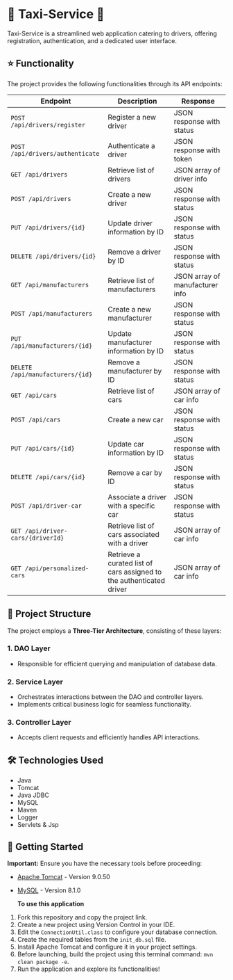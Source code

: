 # 🚕 Taxi-Service 🚖

Taxi-Service is a streamlined web application catering to drivers, offering registration, authentication, and a dedicated user interface.

## ⭐️ Functionality

The project provides the following functionalities through its API endpoints:

| Endpoint                        | Description                                                                 | Response                  |
|--------------------------------|-----------------------------------------------------------------------------|---------------------------|
| `POST /api/drivers/register`   | Register a new driver                                                      | JSON response with status |
| `POST /api/drivers/authenticate`| Authenticate a driver                                                      | JSON response with token  |
| `GET /api/drivers`              | Retrieve list of drivers                                                   | JSON array of driver info|
| `POST /api/drivers`             | Create a new driver                                                        | JSON response with status |
| `PUT /api/drivers/{id}`         | Update driver information by ID                                            | JSON response with status |
| `DELETE /api/drivers/{id}`      | Remove a driver by ID                                                      | JSON response with status |
| `GET /api/manufacturers`        | Retrieve list of manufacturers                                             | JSON array of manufacturer info|
| `POST /api/manufacturers`       | Create a new manufacturer                                                  | JSON response with status |
| `PUT /api/manufacturers/{id}`   | Update manufacturer information by ID                                      | JSON response with status |
| `DELETE /api/manufacturers/{id}`| Remove a manufacturer by ID                                                | JSON response with status |
| `GET /api/cars`                 | Retrieve list of cars                                                      | JSON array of car info   |
| `POST /api/cars`                | Create a new car                                                           | JSON response with status |
| `PUT /api/cars/{id}`            | Update car information by ID                                               | JSON response with status |
| `DELETE /api/cars/{id}`         | Remove a car by ID                                                         | JSON response with status |
| `POST /api/driver-car`          | Associate a driver with a specific car                                     | JSON response with status |
| `GET /api/driver-cars/{driverId}`| Retrieve list of cars associated with a driver                             | JSON array of car info   |
| `GET /api/personalized-cars`    | Retrieve a curated list of cars assigned to the authenticated driver       | JSON array of car info   |
## 📂 Project Structure

The project employs a **Three-Tier Architecture**, consisting of these layers:

### 1. DAO Layer
- Responsible for efficient querying and manipulation of database data.

### 2. Service Layer
- Orchestrates interactions between the DAO and controller layers.
- Implements critical business logic for seamless functionality.

### 3. Controller Layer
- Accepts client requests and efficiently handles API interactions.
  
## 🛠️ Technologies Used

- Java
- Tomcat
- Java JDBC
- MySQL
- Maven
- Logger
- Servlets & Jsp

## 🚀 Getting Started

**Important:** Ensure you have the necessary tools before proceeding:

- [Apache Tomcat](https://repo1.maven.org/maven2/org/apache/tomcat/tomcat/9.0.50/) - Version 9.0.50
- [MySQL](https://dev.mysql.com/downloads/mysql/) - Version 8.1.0

  **To use this application**

1. Fork this repository and copy the project link.
2. Create a new project using Version Control in your IDE.
3. Edit the `ConnectionUtil.class` to configure your database connection.
4. Create the required tables from the `init_db.sql` file.
5. Install Apache Tomcat and configure it in your project settings.
6. Before launching, build the project using this terminal command: `mvn clean package -e`.
7. Run the application and explore its functionalities!



 
